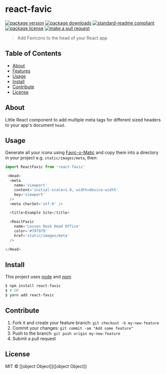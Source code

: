 
# react-favic
[![package version](https://img.shields.io/npm/v/react-favic.svg?style=flat-square)](https://npmjs.org/package/react-favic)
[![package downloads](https://img.shields.io/npm/dm/react-favic.svg?style=flat-square)](https://npmjs.org/package/react-favic)
[![standard-readme compliant](https://img.shields.io/badge/readme%20style-standard-brightgreen.svg?style=flat-square)](https://github.com/RichardLitt/standard-readme)
[![package license](https://img.shields.io/npm/l/react-favic.svg?style=flat-square)](https://npmjs.org/package/react-favic)
[![make a pull request](https://img.shields.io/badge/PRs-welcome-brightgreen.svg?style=flat-square)](http://makeapullrequest.com)

> Add Favicons to the head of your React app

## Table of Contents

- [About](#about)
- [Features](#features)
- [Usage](#usage)
- [Install](#install)
- [Contribute](#contribute)
- [License](#License)

## About

Little React component to add multiple meta tags for different sized headers to your app's document `head`.

## Usage

Generate all your icons using [Favic-o-Matic](http://www.favicomatic.com/) and copy them into a directory in your project e.g. `static/images/meta`, then:

```js
import ReactFavic from 'react-favic'

 <Head>
  <meta
    name='viewport'
    content='initial-scale=1.0, width=device-width'
    key='viewport'
  />
  <meta charSet='utf-8' />

  <title>Example Site</title>

  <ReactFavic
    name='Lesson Desk Head Office'
    color='#797979'
    href='static/images/meta'
  />

</Head>

```


## Install

This project uses [node](https://nodejs.org) and [npm](https://www.npmjs.com).

```sh
$ npm install react-favic
$ # OR
$ yarn add react-favic
```

## Contribute

1. Fork it and create your feature branch: `git checkout -b my-new-feature`
2. Commit your changes: `git commit -am "Add some feature"`
3. Push to the branch: `git push origin my-new-feature`
4. Submit a pull request

## License

MIT © [[object Object]]([object Object])
